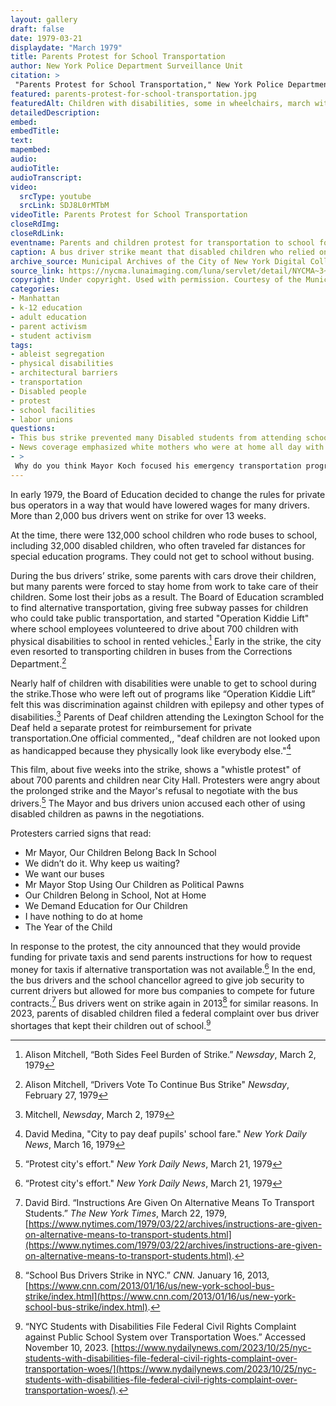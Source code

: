 ```yaml
--- 
layout: gallery
draft: false
date: 1979-03-21
displaydate: "March 1979"
title: Parents Protest for School Transportation
author: New York Police Department Surveillance Unit
citation: >
 "Parents Protest for School Transportation," New York Police Department Surveillance Unit, in New York City Civil Rights History Project, Accessed: [Month Day, Year], https://nyccivilrightshistory.org/gallery/parents-protest-for-school-transportation.
featured: parents-protest-for-school-transportation.jpg
featuredAlt: Children with disabilities, some in wheelchairs, march with their parents near City Hall in Manhattan
detailedDescription: 
embed: 
embedTitle: 
text: 
mapembed: 
audio: 
audioTitle: 
audioTranscript: 
video: 
  srcType: youtube
  srcLink: SDJ8L0rMTbM
videoTitle: Parents Protest for School Transportation
closeRdImg: 
closeRdLink: 
eventname: Parents and children protest for transportation to school for Disabled students during a 3-month bus driver strike. 
caption: A bus driver strike meant that disabled children who relied on buses to get to school lost their transportation, keeping many from being able to attend school. Police surveillance cameras record parents and children protesting at City Hall to end the strike so they could get back to school.
archive_source: Municipal Archives of the City of New York Digital Collection
source_link: https://nycma.lunaimaging.com/luna/servlet/detail/NYCMA~3~3~1346~1232503:-Demonstration-for-better-access-to
copyright: Under copyright. Used with permission. Courtesy of the Municipal Archives of the City of New York.
categories: 
- Manhattan
- k-12 education
- adult education
- parent activism
- student activism
tags: 
- ableist segregation
- physical disabilities
- architectural barriers
- transportation
- Disabled people
- protest
- school facilities
- labor unions
questions: 
- This bus strike prevented many Disabled students from attending school, denying them their right to an education. Do you think access to transportation affects schools and students today? How so?
- News coverage emphasized white mothers who were at home all day with their children. What made this economically feasible? For whom was this not an option? 
- >
 Why do you think Mayor Koch focused his emergency transportation program, “Operation Kiddie Lift,” on children with physical disabilities, rather than on all disabled children?
--- 
```


In early 1979, the Board of Education decided to change the rules for private bus operators in a way that  would have lowered wages for many drivers. More than 2,000 bus drivers went on strike for over 13 weeks.

At the time, there were 132,000 school children who rode buses to school, including 32,000 disabled children, who often traveled far distances for special education programs. They could not get to school without busing.

During the bus drivers’ strike, some parents with cars drove their children, but many parents were forced to stay home from work to take care of their children. Some lost their jobs as a result. The Board of Education scrambled to find alternative transportation, giving free subway passes for children who could take public transportation, and started "Operation Kiddie Lift" where school employees volunteered to drive about 700 children with physical disabilities to school in rented vehicles.[^1] Early in the strike, the city even resorted to transporting children in buses from the Corrections Department.[^2]

Nearly half of children with disabilities were unable to get to school during the strike.Those who were left out of programs like “Operation Kiddie Lift” felt this was discrimination against children with epilepsy and other types of disabilities.[^3] Parents of Deaf children attending the Lexington School for the Deaf held a separate protest for reimbursement for private transportation.One official commented,, "deaf children are not looked upon as handicapped because they physically look like everybody else."[^4]

This film, about five weeks into the strike, shows a "whistle protest" of about 700 parents and children near City Hall. Protesters were angry about the prolonged strike and the Mayor's refusal to negotiate with the bus drivers.[^5] The Mayor and bus drivers union accused each other of using disabled children as pawns in the negotiations.

Protesters carried signs that read:

* Mr Mayor, Our Children Belong Back In School
* We didn’t do it. Why keep us waiting?
* We want our buses
* Mr Mayor Stop Using Our Children as Political Pawns
* Our Children Belong in School, Not at Home
* We Demand Education for Our Children
* I have nothing to do at home
* The Year of the Child

In response to the protest, the city announced that they would provide funding for private taxis and send parents instructions for how to request money for taxis if alternative transportation was not available.[^5] In the end, the bus drivers and the school chancellor agreed to give job security to current drivers but allowed for more bus companies to compete for future contracts.[^6] Bus drivers went on strike again in 2013[^7] for similar reasons. In 2023, parents of disabled children filed a federal complaint over bus driver shortages that kept their children out of school.[^8]

[^1]: Alison Mitchell, “Both Sides Feel Burden of Strike.” *Newsday*, March 2, 1979

[^2]: Alison Mitchell, “Drivers Vote To Continue Bus Strike" *Newsday*, February 27, 1979

[^3]: Mitchell, *Newsday*, March 2, 1979

[^4]: David Medina, "City to pay deaf pupils' school fare." *New York Daily News*, March 16, 1979

[^5]: “Protest city's effort." *New York Daily News*, March 21, 1979

[^6]: David Bird. “Instructions Are Given On Alternative Means To Transport Students.” *The New York Times*, March 22, 1979, [https://www.nytimes.com/1979/03/22/archives/instructions-are-given-on-alternative-means-to-transport-students.html](https://www.nytimes.com/1979/03/22/archives/instructions-are-given-on-alternative-means-to-transport-students.html).

[^7]: “School Bus Drivers Strike in NYC.” *CNN.*  January 16, 2013, [https://www.cnn.com/2013/01/16/us/new-york-school-bus-strike/index.html](https://www.cnn.com/2013/01/16/us/new-york-school-bus-strike/index.html).

[^8]: “NYC Students with Disabilities File Federal Civil Rights Complaint against Public School System over Transportation Woes.” Accessed November 10, 2023. [https://www.nydailynews.com/2023/10/25/nyc-students-with-disabilities-file-federal-civil-rights-complaint-over-transportation-woes/](https://www.nydailynews.com/2023/10/25/nyc-students-with-disabilities-file-federal-civil-rights-complaint-over-transportation-woes/).
